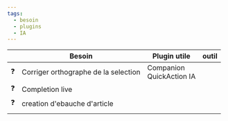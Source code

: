 ```yaml
---
tags:
  - besoin
  - plugins
  - IA
---
```

|     | Besoin                               | Plugin utile                | outil |
| --- | ------------------------------------ | --------------------------- | ----- |
| ❓   | Corriger orthographe de la selection | Companion<br>QuickAction IA |       |
| ❓   | Completion live                      |                             |       |
| ❓   | creation d'ebauche d'article         |                             |       |
|     |                                      |                             |       |
